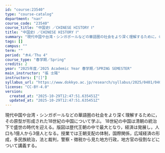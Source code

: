 ```yaml
---
id: "course:23540"
type: "course-catalog"
department: "nan"
course_code: "23540"
course_title: "中国史Ⅰ ／CHINESE HISTORY Ⅰ"
title: "中国史Ⅰ ／CHINESE HISTORY Ⅰ"
summary: "現代中国や台湾・シンガポールなどの華語圏の社会をより深く理解するために，その原型が形成された18世紀の中国について学ぶ。 18世紀の中国は清朝の統治下で盛世の時代を迎える。版図は歴代王朝の中で最大となり，経済は発展し，人口も1億人から3億人…"
tags: []
campus: ""
term: ""
period: "木4／Thu 4"
course_type: "春学期／Spring"
credits: 2
year: "2025年度／2025 Academic Year 春学期／SPRING SEMESTER"
main_instructor: "張 士陽"
instructors: ["[]"]
syllabus_url: "https://www.dokkyo.ac.jp/research/syllabus/2025/0401/0401_23540_ja_JP.html"
license: "CC-BY-4.0"
version:
  created_at: "2025-10-29T12:47:51.635451Z"
  updated_at: "2025-10-29T12:47:51.635451Z"
---
```

現代中国や台湾・シンガポールなどの華語圏の社会をより深く理解するために，その原型が形成された18世紀の中国について学ぶ。 18世紀の中国は清朝の統治下で盛世の時代を迎える。版図は歴代王朝の中で最大となり，経済は発展し，人口も1億人から3億人となる。授業では王朝支配の体制，国際関係，広域経済の形成，多民族統治，法と裁判，警察・徴税から見た地方行政，地方官の役割などについて講義する。
